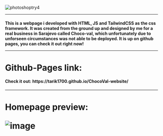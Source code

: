 ![photoshoptry4](https://user-images.githubusercontent.com/71398993/164843830-484612f4-89fd-4ef8-a4ca-617fd2d1fcef.png)

<hr>

<h4>This is a webpage i developed with HTML, JS and TailwindCSS as the css framework. It was created from the ground up and designed by me for a real business in Sarajevo called Choco-val, which unfortunately due to unforseen circumstances was not able to be deployed. It is up on github pages, you can check it out right now!
   <hr>
  
   
   
   
   <h1>Github-Pages link: 
<h4> Check it out: https://tarik1700.github.io/ChocoVal-website/ 
<h6><hr>
   
   <h1> Homepage preview:
      
![image](https://user-images.githubusercontent.com/71398993/160238807-9296b031-9876-45df-954d-42e0ca4a2a56.png)


